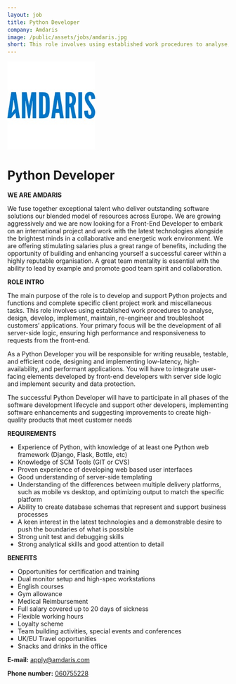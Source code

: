 ```yaml
---
layout: job
title: Python Developer
company: Amdaris
image: /public/assets/jobs/amdaris.jpg
short: This role involves using established work procedures to analyse, design, develop, implement, maintain, re-engineer and troubleshoot customers’ applications.
---
```


![Amdaris](/public/assets/jobs/amdaris.jpg)

# Python Developer

**WE ARE AMDARIS**

We fuse together exceptional talent who deliver outstanding software solutions our blended model of resources across Europe. We are growing aggressively and we are now looking for a Front-End Developer to embark on an international project and work with the latest technologies alongside the brightest minds in a collaborative and energetic work environment. We are offering stimulating salaries plus a great range of benefits, including the opportunity of building and enhancing yourself a successful career within a highly reputable organisation. A great team mentality is essential with the ability to lead by example and promote good team spirit and collaboration.

**ROLE INTRO**

The main purpose of the role is to develop and support Python projects and functions and complete specific client project work and miscellaneous tasks. This role involves using established work procedures to analyse, design, develop, implement, maintain, re-engineer and troubleshoot customers’ applications. Your primary focus will be the development of all server-side logic, ensuring high performance and responsiveness to requests from the front-end.

As a Python Developer you will be responsible for writing reusable, testable, and efficient code, designing and implementing low-latency, high-availability, and performant applications. You will have to integrate user-facing elements developed by front-end developers with server side logic and implement security and data protection.

The successful Python Developer will have to participate in all phases of the software development lifecycle and support other developers, implementing software enhancements and suggesting improvements to create high-quality products that meet customer needs

**REQUIREMENTS**

*   Experience of Python, with knowledge of at least one Python web framework (Django, Flask, Bottle, etc)
*   Knowledge of SCM Tools (GIT or CVS)
*   Proven experience of developing web based user interfaces
*   Good understanding of server-side templating
*   Understanding of the differences between multiple delivery platforms, such as mobile vs desktop, and optimizing output to match the specific platform
*   Ability to create database schemas that represent and support business processes
*   A keen interest in the latest technologies and a demonstrable desire to push the boundaries of what is possible
*   Strong unit test and debugging skills
*   Strong analytical skills and good attention to detail

**BENEFITS**

*   Opportunities for certification and training
*   Dual monitor setup and high-spec workstations
*   English courses
*   Gym allowance
*   Medical Reimbursement
*   Full salary covered up to 20 days of sickness
*   Flexible working hours
*   Loyalty scheme
*   Team building activities, special events and conferences
*   UK/EU Travel opportunities 
*   Snacks and drinks in the office

**E-mail:** [apply@amdaris.com](mailto:apply@amdaris.com)

**Phone number:** [060755228](tel:060755228)

